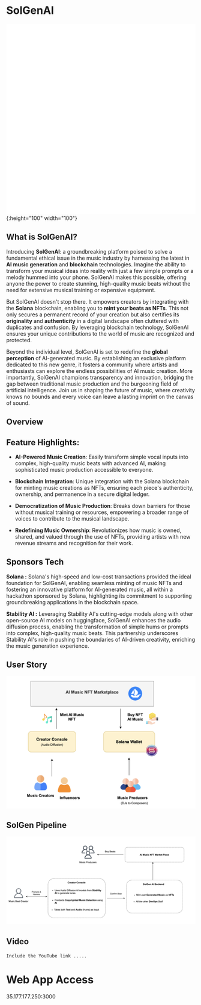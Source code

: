 # SolGenAI
![](diagrams/nft.png){:height="100" width="100"}

## What is SolGenAI?
Introducing **SolGenAI**: a groundbreaking platform poised to solve a fundamental ethical issue in  the music industry by harnessing the latest in **AI music generation** and **blockchain** technologies. Imagine the ability to transform your musical ideas into reality with just a few simple prompts or a melody hummed into your phone. SolGenAI makes this possible, offering anyone the power to create stunning, high-quality music beats without the need for extensive musical training or expensive equipment.

But SolGenAI doesn't stop there. It empowers creators by integrating with the **Solana** blockchain, enabling you to **mint your beats as NFTs**. This not only secures a permanent record of your creation but also certifies its **originality** and **authenticity** in a digital landscape often cluttered with duplicates and confusion. By leveraging blockchain technology, SolGenAI ensures your unique contributions to the world of music are recognized and protected.

Beyond the individual level, SolGenAI is set to redefine the **global perception** of AI-generated music. By establishing an exclusive platform dedicated to this new genre, it fosters a community where artists and enthusiasts can explore the endless possibilities of AI music creation. More importantly, SolGenAI champions transparency and innovation, bridging the gap between traditional music production and the burgeoning field of artificial intelligence. Join us in shaping the future of music, where creativity knows no bounds and every voice can leave a lasting imprint on the canvas of sound.

## Overview
## Feature Highlights:

- **AI-Powered Music Creation**: Easily transform simple vocal inputs into complex, high-quality music beats with advanced AI, making sophisticated music production accessible to everyone.

- **Blockchain Integration**: Unique integration with the Solana blockchain for minting music creations as NFTs, ensuring each piece's authenticity, ownership, and permanence in a secure digital ledger.

- **Democratization of Music Production**: Breaks down barriers for those without musical training or resources, empowering a broader range of voices to contribute to the musical landscape.

- **Redefining Music Ownership**: Revolutionizes how music is owned, shared, and valued through the use of NFTs, providing artists with new revenue streams and recognition for their work. 


## Sponsors Tech

**Solana :** Solana's high-speed and low-cost transactions provided the ideal foundation for SolGenAI, enabling seamless minting of music NFTs and fostering an innovative platform for AI-generated music, all within a hackathon sponsored by Solana, highlighting its commitment to supporting groundbreaking applications in the blockchain space.
 

**Stability AI :** Leveraging Stability AI's cutting-edge models along with other open-source AI models on huggingface, SolGenAI enhances the audio diffusion process, enabling the transformation of simple hums or prompts into complex, high-quality music beats. This partnership underscores Stability AI's role in pushing the boundaries of AI-driven creativity, enriching the music generation experience.


## User Story
![](diagrams/SolGen_User_Story.png)

## SolGen Pipeline
![](diagrams/SolGen_Pipeline.png)


## Video 
```
Include the YouTube link .....
```

# Web App Access
35.177.177.250:3000
